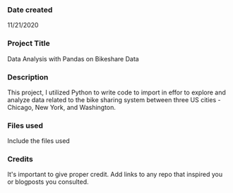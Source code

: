 ### Date created
11/21/2020

### Project Title
Data Analysis with Pandas on Bikeshare Data

### Description
This project, I utilized Python to write code to import in effor to explore and analyze data related to the bike sharing system between 
three US cities - Chicago, New York, and Washington.

### Files used
Include the files used

### Credits
It's important to give proper credit. Add links to any repo that inspired you or blogposts you consulted.

